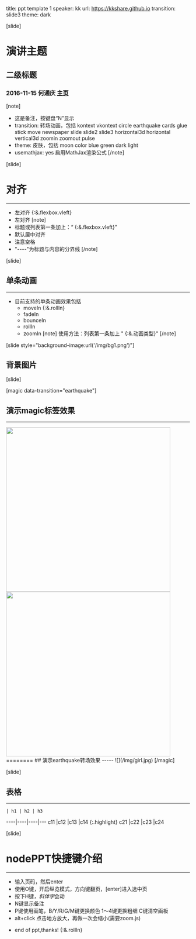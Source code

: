 title: ppt template 1
speaker: kk
url: https://kkshare.github.io
transition: slide3
theme: dark

[slide]

# 演讲主题
## 二级标题

### <font size=3>2016-11-15 何通庆 [主页](https://kkshare.github.io)</font>

[note]
- 这是备注，按键盘“N”显示
- transition: 转场动画，包括
 kontext vkontext circle earthquake cards glue stick move newspaper
 slide slide2 slide3
 horizontal3d horizontal vertical3d zoomin zoomout pulse
- theme: 皮肤，包括 moon color blue green dark light
- usemathjax: yes 启用MathJax渲染公式
[/note]

[slide]

# 对齐
----
- 左对齐 {:&.flexbox.vleft}
- 左对齐 
[note]
- 标题或列表第一条加上：“ {:&.flexbox.vleft}”
- 默认居中对齐
- 注意空格
- "----"为标题与内容的分界线
[/note]

[slide]

## 单条动画
----
- 目前支持的单条动画效果包括
    * moveIn {:&.rollIn}
    * fadeIn
    * bounceIn
    * rollIn
    * zoomIn
[note]
使用方法：列表第一条加上 " {:&.动画类型}"
[/note]

[slide style="background-image:url('/img/bg1.png')"]

## 背景图片

[slide]

[magic data-transition="earthquake"]
## 演示magic标签效果
-----
<div class="columns2">
    <img src="/img/girl.jpg" height="450">
    <img src="/img/girl.jpg" height="450">
</div>
========
## 演示earthquake转场效果
-----
![](/img/girl.jpg)
[/magic]

[slide]

## 表格
----
    | h1 | h2 | h3
----|----|----|---
c11 |c12 |c13 |c14 {:.highlight}
c21 |c22 |c23 |c24

[slide]
# nodePPT快捷键介绍
----
- 输入页码，然后enter
- 使用O键，开启纵览模式，方向键翻页，[enter]进入选中页
- 按下H键，*斜体字*会动
- N键显示备注
- P键使用画笔，B/Y/R/G/M键更换颜色 1～4键更换粗细 C键清空画板
- alt+click 点击地方放大，再做一次会缩小(需要zoom.js)

 * end of ppt,thanks! {:&.rollIn}
